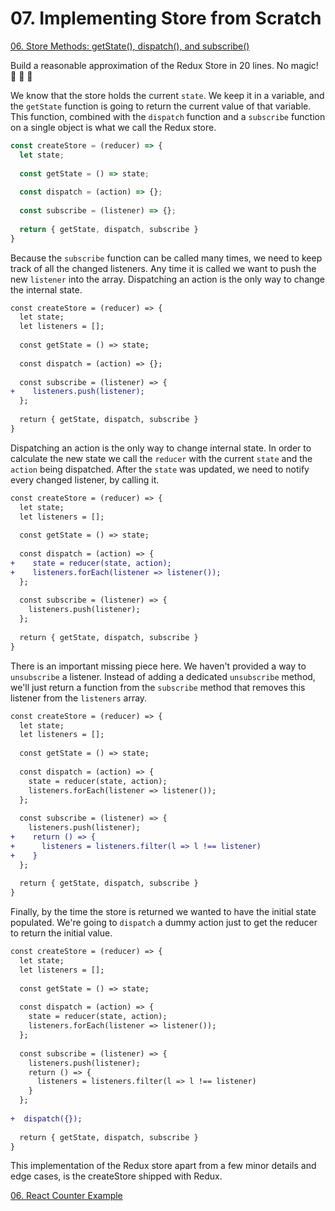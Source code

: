 # 07. Implementing Store from Scratch

[06. Store Methods: getState(), dispatch(), and subscribe()](https://github.com/xgirma/getting-started-with-redux/tree/master/chapters/06)

Build a reasonable approximation of the Redux Store in 20 lines. No magic! :poodle: :poodle: :poodle:

We know that the store holds the current `state`. We keep it in a variable, and the `getState` function is going to return the current value of that variable. This function, combined with the `dispatch` function and a `subscribe` function on a single object is what we call the Redux store.

```javascript
const createStore = (reducer) => {
  let state;
  
  const getState = () => state;
  
  const dispatch = (action) => {};
  
  const subscribe = (listener) => {};
  
  return { getState, dispatch, subscribe }
}
```

Because the `subscribe` function can be called many times, we need to keep track of all the changed listeners. Any time it is called we want to push the new `listener` into the array. Dispatching an action is the only way to change the internal state.

```diff
const createStore = (reducer) => {
  let state;
  let listeners = [];
  
  const getState = () => state;
  
  const dispatch = (action) => {};
  
  const subscribe = (listener) => {
+    listeners.push(listener);
  };
  
  return { getState, dispatch, subscribe }
}
```

Dispatching an action is the only way to change internal state. In order to calculate the new state we call the `reducer` with the current `state` and the `action` being dispatched. After the `state` was updated, we need to notify every changed listener, by calling it.

```diff
const createStore = (reducer) => {
  let state;
  let listeners = [];
  
  const getState = () => state;
  
  const dispatch = (action) => {
+    state = reducer(state, action);
+    listeners.forEach(listener => listener());
  };
  
  const subscribe = (listener) => {
    listeners.push(listener);
  };
  
  return { getState, dispatch, subscribe }
}
```

There is an important missing piece here. We haven't provided a way to `unsubscribe` a listener. Instead of adding a dedicated `unsubscribe` method, we'll just return a function from the `subscribe` method that removes this listener from the `listeners` array.

```diff
const createStore = (reducer) => {
  let state;
  let listeners = [];
  
  const getState = () => state;
  
  const dispatch = (action) => {
    state = reducer(state, action);
    listeners.forEach(listener => listener());
  };
  
  const subscribe = (listener) => {
    listeners.push(listener);
+    return () => {
+      listeners = listeners.filter(l => l !== listener)
+    }
  };
  
  return { getState, dispatch, subscribe }
}
```

Finally, by the time the store is returned we wanted to have the initial state populated. We're going to `dispatch` a dummy action just to get the reducer to return the initial value.

```diff
const createStore = (reducer) => {
  let state;
  let listeners = [];
  
  const getState = () => state;
  
  const dispatch = (action) => {
    state = reducer(state, action);
    listeners.forEach(listener => listener());
  };
  
  const subscribe = (listener) => {
    listeners.push(listener);
    return () => {
      listeners = listeners.filter(l => l !== listener)
    }
  };
  
+  dispatch({});
  
  return { getState, dispatch, subscribe }
}
```

This implementation of the Redux store apart from a few minor details and edge cases, is the createStore shipped with Redux.

[06. React Counter Example](https://github.com/xgirma/getting-started-with-redux/tree/master/chapters/08)
